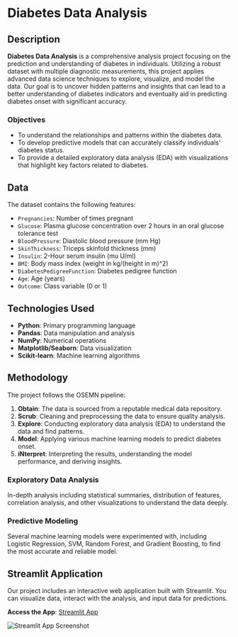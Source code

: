 # Diabetes Data Analysis

## Description

**Diabetes Data Analysis** is a comprehensive analysis project focusing on the prediction and understanding of diabetes in individuals. Utilizing a robust dataset with multiple diagnostic measurements, this project applies advanced data science techniques to explore, visualize, and model the data. Our goal is to uncover hidden patterns and insights that can lead to a better understanding of diabetes indicators and eventually aid in predicting diabetes onset with significant accuracy.

### Objectives

- To understand the relationships and patterns within the diabetes data.
- To develop predictive models that can accurately classify individuals' diabetes status.
- To provide a detailed exploratory data analysis (EDA) with visualizations that highlight key factors related to diabetes.

## Data

The dataset contains the following features:

- `Pregnancies`: Number of times pregnant
- `Glucose`: Plasma glucose concentration over 2 hours in an oral glucose tolerance test
- `BloodPressure`: Diastolic blood pressure (mm Hg)
- `SkinThickness`: Triceps skinfold thickness (mm)
- `Insulin`: 2-Hour serum insulin (mu U/ml)
- `BMI`: Body mass index (weight in kg/(height in m)^2)
- `DiabetesPedigreeFunction`: Diabetes pedigree function
- `Age`: Age (years)
- `Outcome`: Class variable (0 or 1)

## Technologies Used

- **Python**: Primary programming language
- **Pandas**: Data manipulation and analysis
- **NumPy**: Numerical operations
- **Matplotlib/Seaborn**: Data visualization
- **Scikit-learn**: Machine learning algorithms

## Methodology

The project follows the OSEMN pipeline:

1. **Obtain**: The data is sourced from a reputable medical data repository.
2. **Scrub**: Cleaning and preprocessing the data to ensure quality analysis.
3. **Explore**: Conducting exploratory data analysis (EDA) to understand the data and find patterns.
4. **Model**: Applying various machine learning models to predict diabetes onset.
5. **iNterpret**: Interpreting the results, understanding the model performance, and deriving insights.

### Exploratory Data Analysis

In-depth analysis including statistical summaries, distribution of features, correlation analysis, and other visualizations to understand the data deeply.

### Predictive Modeling

Several machine learning models were experimented with, including Logistic Regression, SVM, Random Forest, and Gradient Boosting, to find the most accurate and reliable model.

## Streamlit Application

Our project includes an interactive web application built with Streamlit. You can visualize data, interact with the analysis, and input data for predictions.

**Access the App**: [Streamlit App](http://localhost:8502)

![Streamlit App Screenshot](![image](https://github.com/Ozodiy/Diabets-prediction/assets/140936943/3cdda8dd-fab9-4316-8915-081e4ba60866)
)
